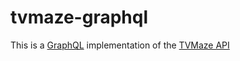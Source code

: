 # tvmaze-graphql
This is a [GraphQL](http://graphql.org/) implementation of the [TVMaze API]( https://www.tvmaze.com/api)